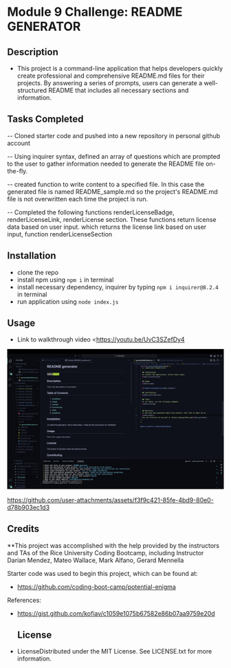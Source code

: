 # Module 9 Challenge:  README GENERATOR

  ## Description
  - This project is a command-line application that helps developers quickly create professional and comprehensive README.md files for their projects. By answering a series of prompts, users can generate a well-structured README that includes all necessary sections and information.
 
 ## Tasks Completed

 -- Cloned starter code and pushed into a new repository in personal github account

 --  Using inquirer syntax, defined an array of questions which are prompted to the user to gather information needed to generate the README file on-the-fly.

 -- created function to write content to a specified file.  In this case the generated file is named README_sample.md so the project's README.md file is not overwritten each time the project is run.

 -- Completed the following functions renderLicenseBadge, renderLicenseLink, renderLicense section.  These functions return license data based on user input.  which returns the license link based on user input, function renderLicenseSection



  ## Installation
  - clone the repo
  - install npm using ``npm i`` in terminal
  - install necessary dependency, inquirer by typing ``npm i inquirer@8.2.4`` in terminal
  - run application using ``node index.js``


  ## Usage

- Link to walkthrough video <https://youtu.be/UvC3SZefDy4

  
![README_GENERATOR PROJECT screenshot](assets/readme_generator.jpg)



https://github.com/user-attachments/assets/f3f9c421-85fe-4bd9-80e0-d78b903ec1d3




  ## Credits

\*\*This project was accomplished with the help provided by the instructors and TAs of the Rice University Coding Bootcamp, including Instructor Darian Mendez, Mateo Wallace, Mark Alfano, Gerard Mennella

Starter code was used to begin this project, which can be found at:
- <https://github.com/coding-boot-camp/potential-enigma>

References:
- <https://gist.github.com/kofiav/c1059e1075b67582e86b07aa9759e20d>


  ## License
- LicenseDistributed under the MIT License. See LICENSE.txt for more information.

